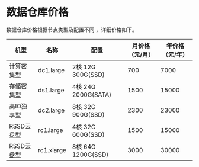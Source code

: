 # 数据仓库价格

数据仓库价格根据节点类型及配置不同 ，详细价格如下。

| 机型       | 名称      | 配置                 | 月价格（元/月） | 年价格（元/年） |
|------------|-----------|---------------------|-----------------|-----------------|
| 计算密集型 | dc1.large | 2核 12G 300G(SSD)   | 700             | 7000            |
| 存储密集型 | ds1.large | 4核 24G 2000G(SATA) | 1500            | 15000           |
| 高IO独享型 | dc2.large | 8核 32G 900G(SSD)   | 2300            | 23000           |
| RSSD云盘型 | rc1.large | 4核 32G 600G(SSD)   | 1500            | 15000           |
| RSSD云盘型 | rc1.xlarge | 8核 64G 1200G(SSD)   | 3000            | 30000           |
